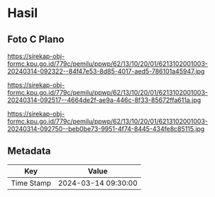 # Hasil

## Foto C Plano

https://sirekap-obj-formc.kpu.go.id/779c/pemilu/ppwp/62/13/10/20/01/6213102001003-20240314-092322--84f47e53-8d85-4017-aed5-786101a45947.jpg

https://sirekap-obj-formc.kpu.go.id/779c/pemilu/ppwp/62/13/10/20/01/6213102001003-20240314-092517--4664de2f-ae9a-446c-8f33-85672ffa611a.jpg

https://sirekap-obj-formc.kpu.go.id/779c/pemilu/ppwp/62/13/10/20/01/6213102001003-20240314-092750--beb0be73-9951-4f74-8445-434fe8c85115.jpg


## Metadata

| Key        | Value               |
| ---------- | ------------------- |
| Time Stamp | 2024-03-14 09:30:00 |



